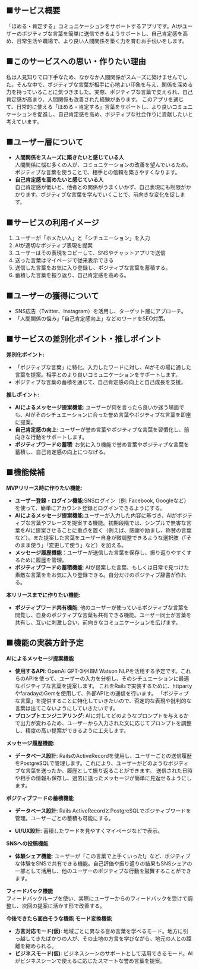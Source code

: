 ## ■サービス概要
「ほめる・肯定する」コミュニケーションをサポートするアプリです。AIがユーザーのポジティブな言葉を簡単に送信できるようサポートし、自己肯定感を高め、日常生活や職場で、より良い人間関係を築く力を育むお手伝いをします。

## ■このサービスへの思い・作りたい理由
私は人見知りで口下手なため、なかなか人間関係がスムーズに築けませんでした。そんな中で、ポジティブな言葉が相手に心地よい印象を与え、関係を深める力を持っていることに気づきました。実際、ポジティブな言葉で支えられ、自己肯定感が高まり、人間関係も改善された経験があります。
このアプリを通じて、日常的に使える「ほめる・肯定する」言葉をサポートし、より良いコミュニケーションを促進し、自己肯定感を高め、ポジティブな社会作りに貢献したいと考えています。

## ■ユーザー層について
- **人間関係をスムーズに築きたいと感じている人**  
  人間関係に悩む多くの人が、コミュニケーションの改善を望んでいるため。ポジティブな言葉を使うことで、相手との信頼を築きやすくなります。
-  **自己肯定感を高めたいと感じている人**  
  自己肯定感が低いと、他者との関係がうまくいかず、自己表現にも制限がかかります。ポジティブな言葉を学んでいくことで、前向きな変化を促します。

## ■サービスの利用イメージ
1. ユーザーが「ホメたい人」と「シチュエーション」を入力
2. AIが適切なポジティブ表現を提案
3. ユーザーはその表現をコピーして、SNSやチャットアプリで送信
4. 送った言葉はマイページで従来表示できる
5. 送信した言葉をお気に入り登録し、ポジティブな言葉を蓄積する。
6. 蓄積した言葉を振り返り、自己肯定感を高める。

## ■ユーザーの獲得について
- SNS広告（Twitter、Instagram）を活用し、ターゲット層にアプローチ。  
- 「人間関係の悩み」「自己肯定感向上」などのワードをSEO対策。  

## ■サービスの差別化ポイント・推しポイント
**差別化ポイント:**
- 「ポジティブな言葉」に特化。入力したワードに対し、AIがその場に適した言葉を提案。相手とのより良いコミュニケーションをサポートします。
- ポジティブな言葉の蓄積を通じて、自己肯定感の向上と自己成長を支援。

**推しポイント:**
- **AIによるメッセージ提案機能**: ユーザーが何を言ったら良いか迷う場面でも、AIがそのシチュエーションに合った誉め言葉やポジティブな言葉を即座に提案。
- **自己肯定感の向上**: ユーザーが誉め言葉やポジティブな言葉を習慣化し、前向きな行動をサポートします。
- **ポジティブワードの蓄積**: お気に入り機能で誉め言葉やポジティブな言葉を蓄積し、自己肯定感の向上につなげる。

## ■機能候補
**MVPリリース時に作りたい機能:**
- **ユーザー登録・ログイン機能**:SNSログイン（例: Facebook, Googleなど）を使って、簡単にアカウント登録とログインできるようにする。
- **AIによるメッセージ提案機能**:ユーザーが入力した内容に基づき、AIがポジティブな言葉やフレーズを提案する機能。初期段階では、シンプルで無害な言葉をAIに提案させることに重点を置く（例えば、感謝や励まし、称賛の言葉など）。また提案した言葉をユーザー自身が微調整できるような選択肢（「そのまま使う」「変更して使う」など）を加える。
- **メッセージ履歴機能**：ユーザーが送信した言葉を保存し、振り返りやすくするために履歴を管理。
- **ポジティブワードの蓄積機能**: AIが提案した言葉、もしくは日常で見つけた素敵な言葉ををお気に入り登録できる。自分だけのポジティブ辞書が作れる。

**本リリースまでに作りたい機能:**
- **ポジティブワード共有機能**: 他のユーザーが使っているポジティブな言葉を閲覧し、自身のポジティブな言葉も共有できる機能。ユーザー同士が言葉を共有し、互いに刺激し合い、前向きなコミュニケーションを広げます。

## ■機能の実装方針予定
**AIによるメッセージ提案機能**
- **使用するAPI**:
OpenAI GPT-3やIBM Watson NLPを活用する予定です。これらのAPIを使って、ユーザーの入力を分析し、そのシチュエーションに最適なポジティブな言葉を提案します。
これをRailsで実装するために、httpartyやfaradayのGemを使用して、外部APIとの通信を行います。
「ポジティブな言葉」を提供することに特化していきたいので、否定的な表現や批判的な言葉は出てこないようにしていきたいです。
- **プロンプトエンジニアリング**:
AIに対してどのようなプロンプトを与えるかで出力が変わるため、ユーザーから入力された文に応じてプロンプトを調整し、精度の高い提案ができるように工夫します。

**メッセージ履歴機能:**
- **データベース設計**:
RailsのActiveRecordを使用し、ユーザーごとの送信履歴をPostgreSQLで管理します。これにより、ユーザーがどのようなポジティブな言葉を送ったか、履歴として振り返ることができます。
送信された日時や相手の情報も保存し、過去に送ったメッセージが簡単に見返せるようにします。

**ポジティブワードの蓄積機能**  
- **データベース設計**: Rails ActiveRecordとPostgreSQLでポジティブワードを管理。ユーザーごとの蓄積も可能にする。

- **UI/UX設計**: 蓄積したワードを見やすくマイページなどで表示。

**SNSへの投稿機能**  
- **体験シェア機能**: ユーザーが「この言葉で上手くいった!」など、ポジティブな体験をSNSで共有できる機能。自己評価や振り返りの結果もSNSシェアの一部として活用し、他のユーザーのポジティブな行動を鼓舞することができます。

**フィードバック機能**  
フィードバックループを使い、実際にユーザーからのフィードバックを受けて調整し、次回の提案に活かす形で改善する。

**今後できたら面白そうな機能**
**モード変換機能**
- **方言対応モード(仮)**:
  地域ごとに異なる誉め言葉を学べるモード。地方に引っ越してきたばかりの人が、その土地の方言を学びながら、地元の人との距離を縮められる。
- **ビジネスモード(仮)**:
  ビジネスシーンのサポートとして活用できるモード。AIがビジネスシーンで使えるに応じたスマートな誉め言葉を提案。
